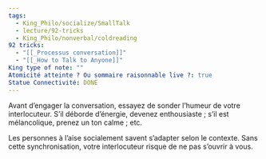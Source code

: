 ```yaml
---
tags:
  - King_Philo/socialize/SmallTalk
  - lecture/92-tricks
  - King_Philo/nonverbal/coldreading
92 tricks:
  - "[[_Processus conversation]]"
  - "[[_How to Talk to Anyone]]"
King type of note: ""
Atomicité atteinte ? Ou sommaire raisonnable live ?: true
Statue Connectivité: DONE
---
```

Avant d’engager la conversation, essayez de sonder l’humeur de votre interlocuteur. S’il déborde d’énergie, devenez enthousiaste ; s’il est mélancolique, prenez un ton calme ; etc.

Les personnes à l’aise socialement savent s’adapter selon le contexte. Sans cette synchronisation, votre interlocuteur risque de ne pas s’ouvrir à vous.